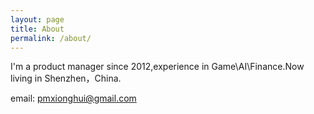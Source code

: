 ```yaml
---
layout: page
title: About
permalink: /about/
---
```


I'm a product manager since 2012,experience in Game\AI\Finance.Now living in Shenzhen，China.

email: pmxionghui@gmail.com
